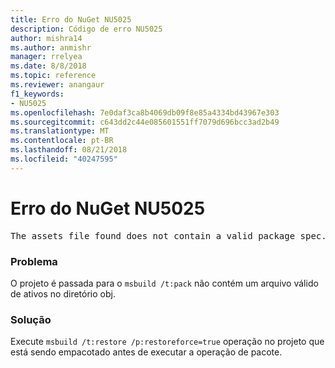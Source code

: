 ```yaml
---
title: Erro do NuGet NU5025
description: Código de erro NU5025
author: mishra14
ms.author: anmishr
manager: rrelyea
ms.date: 8/8/2018
ms.topic: reference
ms.reviewer: anangaur
f1_keywords:
- NU5025
ms.openlocfilehash: 7e0daf3ca8b4069db09f8e85a4334bd43967e303
ms.sourcegitcommit: c643dd2c44e085601551ff7079d696bcc3ad2b49
ms.translationtype: MT
ms.contentlocale: pt-BR
ms.lasthandoff: 08/21/2018
ms.locfileid: "40247595"
---
```

# <a name="nuget-error-nu5025"></a>Erro do NuGet NU5025
<pre>The assets file found does not contain a valid package spec. Try restoring the project again. The location of the assets file is F:\project\obj\project.assets.json.</pre>

### <a name="issue"></a>Problema

O projeto é passada para o `msbuild /t:pack` não contém um arquivo válido de ativos no diretório obj.


### <a name="solution"></a>Solução

Execute `msbuild /t:restore /p:restoreforce=true` operação no projeto que está sendo empacotado antes de executar a operação de pacote.

